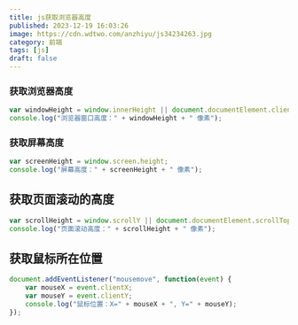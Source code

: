 ```yaml
---
title: js获取浏览器高度
published: 2023-12-19 16:03:26
image: https://cdn.wdtwo.com/anzhiyu/js34234263.jpg
category: 前端
tags: [js]
draft: false
---
```


### 获取浏览器高度
```js
var windowHeight = window.innerHeight || document.documentElement.clientHeight || document.body.clientHeight;
console.log("浏览器窗口高度：" + windowHeight + " 像素");
```

### 获取屏幕高度
```js
var screenHeight = window.screen.height;
console.log("屏幕高度：" + screenHeight + " 像素");
```

## 获取页面滚动的高度
```js
var scrollHeight = window.scrollY || document.documentElement.scrollTop;
console.log("页面滚动高度：" + scrollHeight + " 像素");
```

## 获取鼠标所在位置
```js
document.addEventListener("mousemove", function(event) {
    var mouseX = event.clientX;
    var mouseY = event.clientY;
    console.log("鼠标位置：X=" + mouseX + ", Y=" + mouseY);
});
```





